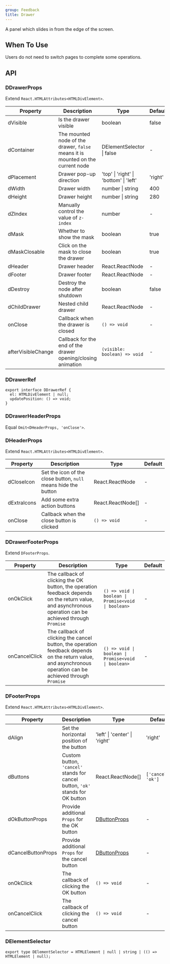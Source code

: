 ```yaml
---
group: Feedback
title: Drawer
---
```


A panel which slides in from the edge of the screen.

## When To Use

Users do not need to switch pages to complete some operations.

## API

### DDrawerProps

Extend `React.HTMLAttributes<HTMLDivElement>`.

<!-- prettier-ignore-start -->
| Property | Description | Type | Default | 
| --- | --- | --- | --- | 
| dVisible | Is the drawer visible | boolean | false |
| dContainer | The mounted node of the drawer, `false` means it is mounted on the current node | DElementSelector \| false | - |
| dPlacement | Drawer pop-up direction | 'top' \| 'right' \| 'bottom' \| 'left'  | 'right' |
| dWidth | Drawer width | number \| string | 400 |
| dHeight | Drawer height | number \| string | 280 |
| dZIndex | Manually control the value of `z-index` | number | - |
| dMask | Whether to show the mask | boolean | true |
| dMaskClosable | Click on the mask to close the drawer | boolean | true |
| dHeader | Drawer header | React.ReactNode | - |
| dFooter | Drawer footer | React.ReactNode | - |
| dDestroy | Destroy the node after shutdown | boolean | false |
| dChildDrawer | Nested child drawer | React.ReactNode | - |
| onClose | Callback when the drawer is closed | `() => void` | - |
| afterVisibleChange | Callback for the end of the drawer opening/closing animation | `(visible: boolean) => void` | - |
<!-- prettier-ignore-end -->

### DDrawerRef

```tsx
export interface DDrawerRef {
  el: HTMLDivElement | null;
  updatePosition: () => void;
}
```

### DDrawerHeaderProps

Equal `Omit<DHeaderProps, 'onClose'>`.

### DHeaderProps

Extend `React.HTMLAttributes<HTMLDivElement>`.

<!-- prettier-ignore-start -->
| Property | Description | Type | Default | 
| --- | --- | --- | --- | 
| dCloseIcon | Set the icon of the close button, `null` means hide the button | React.ReactNode | - |
| dExtraIcons | Add some extra action buttons | React.ReactNode[] | - |
| onClose | Callback when the close button is clicked | `() => void` | - |
<!-- prettier-ignore-end -->

### DDrawerFooterProps

Extend `DFooterProps`.

<!-- prettier-ignore-start -->
| Property | Description | Type | Default | 
| --- | --- | --- | --- | 
| onOkClick | The callback of clicking the OK button, the operation feedback depends on the return value, and asynchronous operation can be achieved through `Promise` | `() => void \| boolean \| Promise<void \| boolean>` | - |
| onCancelClick | The callback of clicking the cancel button, the operation feedback depends on the return value, and asynchronous operation can be achieved through `Promise` | `() => void \| boolean \| Promise<void \| boolean>` | - |
<!-- prettier-ignore-end -->

### DFooterProps

Extend `React.HTMLAttributes<HTMLDivElement>`.

<!-- prettier-ignore-start -->
| Property | Description | Type | Default | 
| --- | --- | --- | --- | 
| dAlign | Set the horizontal position of the button | 'left' \| 'center' \| 'right' | 'right' |
| dButtons | Custom button, `'cancel'` stands for cancel button, `'ok'` stands for OK button | React.ReactNode[] | `['cancel', 'ok']` |
| dOkButtonProps | Provide additional `Props` for the OK button | [DButtonProps](/components/Button#DButtonProps) | - |
| dCancelButtonProps | Provide additional `Props` for the cancel button | [DButtonProps](/components/Button#DButtonProps) | - |
| onOkClick | The callback of clicking the OK button | `() => void` | - |
| onCancelClick | The callback of clicking the cancel button | `() => void` | - |
<!-- prettier-ignore-end -->

### DElementSelector

```tsx
export type DElementSelector = HTMLElement | null | string | (() => HTMLElement | null);
```
